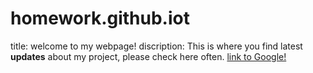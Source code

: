 # homework.github.iot
title: welcome to my webpage!
discription: This is where you find latest **updates** about my project, please check here often.
[link to Google!](http://google.com)
